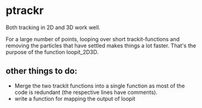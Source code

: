 # ptrackr

Both tracking in 2D and 3D work well. 

For a large number of points, looping over short trackit-functions and removing the particles that have settled makes things a lot faster. That's the purpose of the function loopit_2D3D.

## other things to do: 
 - Merge the two trackit functions into a single function as most of the code is redundant (the respective lines have comments).
 - write a function for mapping the output of loopit

